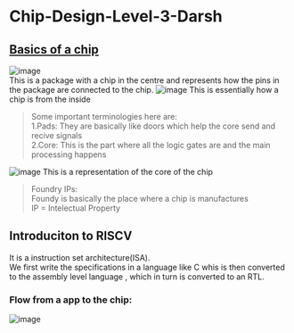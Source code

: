 # Chip-Design-Level-3-Darsh
## <ins>Basics of a chip</ins>
![image](https://github.com/user-attachments/assets/a31b1591-51ee-4627-81c8-64287c3e60a1)  
This is a package with a chip in the centre and represents how the pins in the package are connected to the chip. 
![image](https://github.com/user-attachments/assets/dbccbe88-435e-4080-97a6-4d3507455e9d) 
This is essentially how a chip is from the inside  
>Some important terminologies here are: \
1.Pads: They are basically like doors which help the core send and recive signals \
2.Core: This is the part where all the logic gates are and the main processing happens 

![image](https://github.com/user-attachments/assets/a9eb95ff-ecbf-4e1d-b452-3f09c29cb087) 
This is a representation of the core of the chip  
>Foundry IPs: \
 Foundy is basically the place where a chip is manufactures \
 IP = Intelectual Property

## Introduciton to RISCV
It is a instruction set architecture(ISA). \
We first write the specifications in a language like C whis is then converted to the assembly level language , which in turn is converted to an RTL.

### Flow from a app to the chip:
![image](https://github.com/user-attachments/assets/abee7640-7367-4a00-9348-ddc399b5f0f7)





